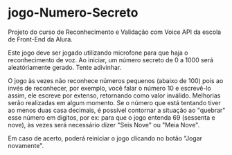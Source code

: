 # jogo-Numero-Secreto

Projeto do curso de Reconhecimento e Validação com Voice API da escola de Front-End da Alura.

Este jogo deve ser jogado utilizando microfone para que haja o reconhecimento de voz.
Ao iniciar, um número secreto de 0 a 1000 será aleatóriamente gerado. Tente adivinhar.

O jogo às vezes não reconhece números pequenos (abaixo de 100) pois ao invés de reconhecer,
por exemplo, você falar o número 10 e escrevê-lo assim, ele escreve por extenso, retornando como valor inválido.
Melhorias serão realizadas em algum momento.
Se o número que está tentando tiver ao menos duas casa decimais, é possível contornar a situação
ao "quebrar" esse número em digitos, por ex: para que o jogo entenda 69 (sessenta e nove), às vezes será
necessário dizer "Seis Nove" ou "Meia Nove".

Em caso de acerto, poderá reiniciar o jogo clicando no botão "Jogar novamente".
